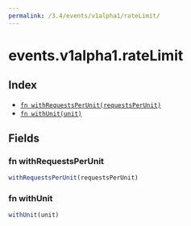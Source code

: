 ```yaml
---
permalink: /3.4/events/v1alpha1/rateLimit/
---
```


# events.v1alpha1.rateLimit



## Index

* [`fn withRequestsPerUnit(requestsPerUnit)`](#fn-withrequestsperunit)
* [`fn withUnit(unit)`](#fn-withunit)

## Fields

### fn withRequestsPerUnit

```ts
withRequestsPerUnit(requestsPerUnit)
```



### fn withUnit

```ts
withUnit(unit)
```

